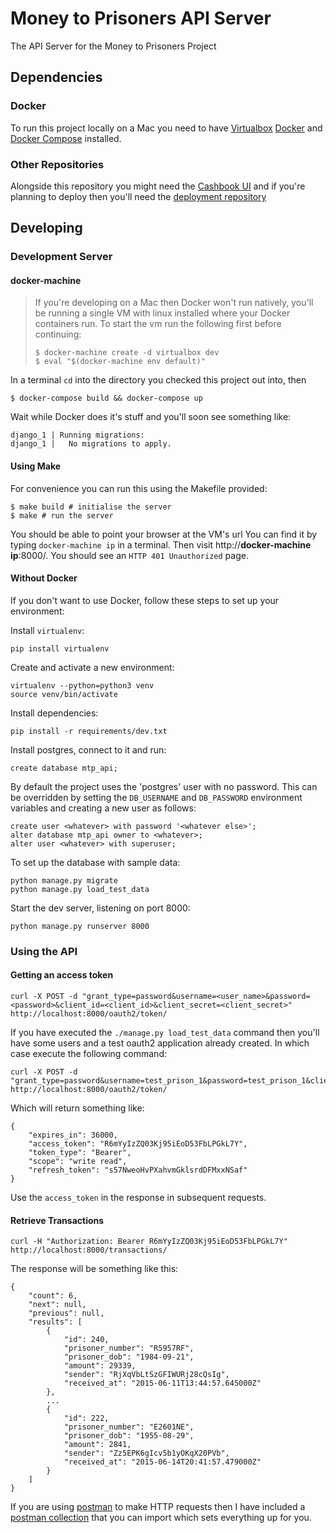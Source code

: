 # Money to Prisoners API Server
The API Server for the Money to Prisoners Project

## Dependencies
### Docker
To run this project locally on a Mac you need to have
[Virtualbox](https://www.virtualbox.org/wiki/Downloads)
[Docker](http://docs.docker.com/installation/mac/) and
[Docker Compose](https://docs.docker.com/compose/install/) installed.

### Other Repositories
Alongside this repository you might need the [Cashbook UI](https://github.com/ministryofjustice/money-to-prisoners-cashbook)
and if you're planning to deploy then you'll need the [deployment repository](https://github.com/ministryofjustice/money-to-prisoners-deploy)

## Developing
### Development Server
#### docker-machine
> If you're developing on a Mac then Docker won't run natively, you'll be running
> a single VM with linux installed where your Docker containers run. To start the vm
> run the following first before continuing:
> ```
> $ docker-machine create -d virtualbox dev
> $ eval "$(docker-machine env default)"
> ```

In a terminal `cd` into the directory you checked this project out into, then
```
$ docker-compose build && docker-compose up
```

Wait while Docker does it's stuff and you'll soon see something like:
```
django_1 | Running migrations:
django_1 |   No migrations to apply.
```

#### Using Make

For convenience you can run this using the Makefile provided:

```shell
$ make build # initialise the server
$ make # run the server
```

You should be able to point your browser at the VM's url
You can find it by typing `docker-machine ip` in a terminal. Then visit http://**docker-machine ip**:8000/.
You should see an `HTTP 401 Unauthorized` page.


#### Without Docker

If you don't want to use Docker, follow these steps to set up your environment:

Install `virtualenv`:

```
pip install virtualenv
```

Create and activate a new environment:

```
virtualenv --python=python3 venv
source venv/bin/activate
```

Install dependencies:

```
pip install -r requirements/dev.txt
```

Install postgres, connect to it and run:

```
create database mtp_api;
```

By default the project uses the 'postgres' user with no password. This can be 
overridden by setting the `DB_USERNAME` and `DB_PASSWORD` environment variables
and creating a new user as follows:

```
create user <whatever> with password '<whatever else>';
alter database mtp_api owner to <whatever>;
alter user <whatever> with superuser;
```

To set up the database with sample data:

```
python manage.py migrate
python manage.py load_test_data
```

Start the dev server, listening on port 8000:

```
python manage.py runserver 8000
```


### Using the API
#### Getting an access token
```
curl -X POST -d "grant_type=password&username=<user_name>&password=<password>&client_id=<client_id>&client_secret=<client_secret>" http://localhost:8000/oauth2/token/
```
If you have executed the `./manage.py load_test_data` command then you'll have
some users and a test oauth2 application already created. In which case execute the following command:
```
curl -X POST -d "grant_type=password&username=test_prison_1&password=test_prison_1&client_id=cashbook&client_secret=cashbook" http://localhost:8000/oauth2/token/
```
Which will return something like:
```
{
    "expires_in": 36000,
    "access_token": "R6mYyIzZQ03Kj95iEoD53FbLPGkL7Y",
    "token_type": "Bearer",
    "scope": "write read",
    "refresh_token": "s57NweoHvPXahvmGklsrdDFMxxNSaf"
}
```
Use the `access_token` in the response in subsequent requests.

#### Retrieve Transactions
```
curl -H "Authorization: Bearer R6mYyIzZQ03Kj95iEoD53FbLPGkL7Y" http://localhost:8000/transactions/
```

The response will be something like this:
```
{
    "count": 6,
    "next": null,
    "previous": null,
    "results": [
        {
            "id": 240,
            "prisoner_number": "R5957RF",
            "prisoner_dob": "1984-09-21",
            "amount": 29339,
            "sender": "RjXqVbLtSzGFIWURj28cQsIg",
            "received_at": "2015-06-11T13:44:57.645000Z"
        },
        ...
        {
            "id": 222,
            "prisoner_number": "E2601NE",
            "prisoner_dob": "1955-08-29",
            "amount": 2841,
            "sender": "Zz5EPK6gIcv5b1yOKqX20PVb",
            "received_at": "2015-06-14T20:41:57.479000Z"
        }
    ]
}
```

If you are using [postman](https://chrome.google.com/webstore/detail/postman-rest-client/fdmmgilgnpjigdojojpjoooidkmcomcm?hl=en)
to make HTTP requests then I have included a [postman
collection](devtools/mtp-api.json) that you can import which sets everything up for you.
